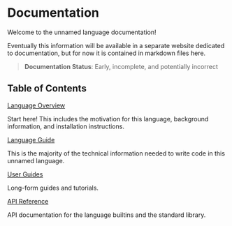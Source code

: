 # Documentation

Welcome to the unnamed language documentation!

Eventually this information will be available in a separate website dedicated to documentation, but for now it is contained in markdown files here.

> **Documentation Status**: Early, incomplete, and potentially incorrect

## Table of Contents

[Language Overview](language-overview/README.md)

Start here! This includes the motivation for this language, background information, and installation instructions.

[Language Guide](language-guide/README.md)

This is the majority of the technical information needed to write code in this unnamed language.

[User Guides](user-guides/README.md)

Long-form guides and tutorials.

[API Reference](api-reference/README.md)

API documentation for the language builtins and the standard library.
